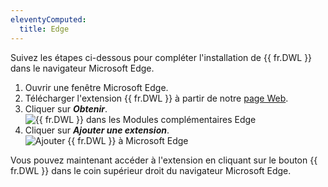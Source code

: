 ```yaml
---
eleventyComputed:
  title: Edge
---
```

Suivez les étapes ci-dessous pour compléter l'installation de {{ fr.DWL }} dans le navigateur Microsoft Edge.  

1. Ouvrir une fenêtre Microsoft Edge. 
1. Télécharger l'extension {{ fr.DWL }} à partir de notre [page Web](https://devolutions.net/fr/web-login). 
1. Cliquer sur ***Obtenir***.  
![{{ fr.DWL }} dans les Modules complémentaires Edge](https://webdevolutions.azureedge.net/docs/fr/dwl/Dwl4047.png)
1. Cliquer sur ***Ajouter une extension***.  
![Ajouter {{ fr.DWL }} à Microsoft Edge](https://webdevolutions.azureedge.net/docs/fr/dwl/Dwl4013.png)  

Vous pouvez maintenant accéder à l'extension en cliquant sur le bouton {{ fr.DWL }} dans le coin supérieur droit du navigateur Microsoft Edge. 

